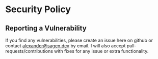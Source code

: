 # Security Policy

## Reporting a Vulnerability

If you find any vulnerabilities, please create an issue here on github or contact [alexander@sagen.dev](mailto:alexander@sagen.dev) by email. 
I will also accept pull-requests/contributions with fixes for any issue or extra functionality.
